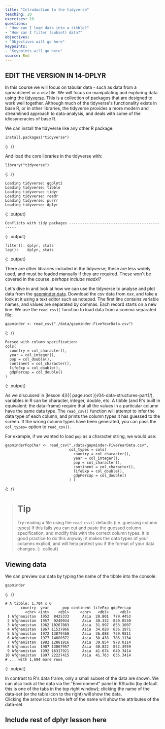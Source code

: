 ```yaml
---
title: "Introduction to the tidyverse"
teaching: 20
exercises: 10
questions:
- "How can I load data into a tibble?"
- "How can I filter (subset) data?"
objectives:
- "Objectives will go here"
keypoints:
- "Keypoints will go here"
source: Rmd
---
```




## EDIT THE VERSION IN 14-DPLYR

In this course we will focus on tabular data - such as data from a spreadsheet or a csv file.  We will focus on manipulating and exploring data using the [tidyverse](http://tidyverse.org/).  This is a collection of packages that are designed to work well together.  Although much of the tidyverse's functionality exists in base R, or in other libraries, the tidyverse provides a more modern and streamlined approach to data-analysis, and deals with some of the idiosyncracies of base R.

We can install the tidyverse like any other R package:


~~~
install.packages("tidyverse")
~~~
{: .r}

And load the core libraries in the tidyverse with:


~~~
library("tidyverse")
~~~
{: .r}



~~~
Loading tidyverse: ggplot2
Loading tidyverse: tibble
Loading tidyverse: tidyr
Loading tidyverse: readr
Loading tidyverse: purrr
Loading tidyverse: dplyr
~~~
{: .output}



~~~
Conflicts with tidy packages ----------------------------------------------
~~~
{: .output}



~~~
filter(): dplyr, stats
lag():    dplyr, stats
~~~
{: .output}

There are other libraries included in the tidyverse; these are less widely used, and must be loaded manually if they are required.  These won't be covered in the course. _perhaps include readxl?_

Let's dive in and look at how we can use the tidyverse to analyse and plot data from the [gapminder data](https://www.gapminder.org/).   Download the csv data from _xxx_, and take a look at it using a text editor such as notepad.   The first line contains variable names, and values are separated by commas.  Each record starts on a new line.   We use the `read_csv()` function to load data from a comma separated file:


~~~
gapminder <- read_csv("./data/gapminder-FiveYearData.csv")
~~~
{: .r}



~~~
Parsed with column specification:
cols(
  country = col_character(),
  year = col_integer(),
  pop = col_double(),
  continent = col_character(),
  lifeExp = col_double(),
  gdpPercap = col_double()
)
~~~
{: .output}

As we discussed in [lesson 4]({{ page.root }}/04-data-structures-part1/), variables in R can be character, integer, double, etc.   A tibble (and R's built in equivalent; the data-frame) require that all the values in a particular column have the same data type.  The `read_csv()` function will attempt to infer the data type of each column, and prints the column types it has guessed to the screen.  If the wrong column types have been generated, you can pass the `col_types=` option to `read_csv()`.  

For example, if we wanted to load `pop` as a character string, we would use:


~~~
gapminderPopChar <- read_csv("./data/gapminder-FiveYearData.csv", 
                             col_types = cols(
                               country = col_character(),
                               year = col_integer(),
                               pop = col_character(),
                               continent = col_character(),
                               lifeExp = col_double(),
                               gdpPercap = col_double()
                             ) )
~~~
{: .r}

> # Tip
> Try reading a file using the `read_csv()` defaults (i.e. guessing column types)
> If this fails you can cut and paste the guessed column specification, and modify
> this with the correct column types.  It is good practice to do this anyway; it makes
> the data types of your columns explicit, and will help protect you if the format 
> of your data changes.
{: .callout}


## Viewing data

We can preview our data by typing the name of the tibble into the console:

~~~
gapminder
~~~
{: .r}



~~~
# A tibble: 1,704 x 6
       country  year      pop continent lifeExp gdpPercap
         <chr> <int>    <dbl>     <chr>   <dbl>     <dbl>
 1 Afghanistan  1952  8425333      Asia  28.801  779.4453
 2 Afghanistan  1957  9240934      Asia  30.332  820.8530
 3 Afghanistan  1962 10267083      Asia  31.997  853.1007
 4 Afghanistan  1967 11537966      Asia  34.020  836.1971
 5 Afghanistan  1972 13079460      Asia  36.088  739.9811
 6 Afghanistan  1977 14880372      Asia  38.438  786.1134
 7 Afghanistan  1982 12881816      Asia  39.854  978.0114
 8 Afghanistan  1987 13867957      Asia  40.822  852.3959
 9 Afghanistan  1992 16317921      Asia  41.674  649.3414
10 Afghanistan  1997 22227415      Asia  41.763  635.3414
# ... with 1,694 more rows
~~~
{: .output}

In contrast to R's data frame, only a small subset of the data are shown.  We can also look at the data via the "Environment" panel in RStudio (by default this is one of the tabs in the top right window); clicking the name of the data-set (or the table icon to the right) will show the data.  
Clicking the arrow icon to the left of the name will show the attributes of the data-set.

## Include rest of dplyr lesson here

